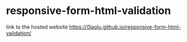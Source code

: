 # responsive-form-html-validation

link to the hosted website
https://0laolu.github.io/responsive-form-html-validation/
